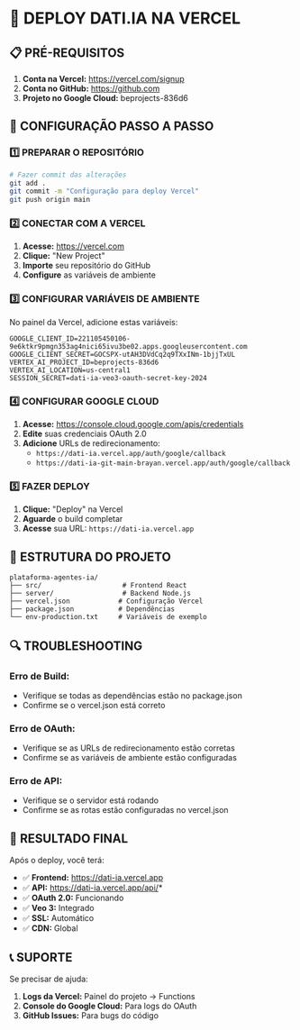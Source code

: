 # 🚀 DEPLOY DATI.IA NA VERCEL

## 📋 PRÉ-REQUISITOS

1. **Conta na Vercel:** https://vercel.com/signup
2. **Conta no GitHub:** https://github.com
3. **Projeto no Google Cloud:** beprojects-836d6

## 🔧 CONFIGURAÇÃO PASSO A PASSO

### **1️⃣ PREPARAR O REPOSITÓRIO**

```bash
# Fazer commit das alterações
git add .
git commit -m "Configuração para deploy Vercel"
git push origin main
```

### **2️⃣ CONECTAR COM A VERCEL**

1. **Acesse:** https://vercel.com
2. **Clique:** "New Project"
3. **Importe** seu repositório do GitHub
4. **Configure** as variáveis de ambiente

### **3️⃣ CONFIGURAR VARIÁVEIS DE AMBIENTE**

No painel da Vercel, adicione estas variáveis:

```
GOOGLE_CLIENT_ID=221105450106-9e6ktkr9pmgn353ag4nici65ivu3be02.apps.googleusercontent.com
GOOGLE_CLIENT_SECRET=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
VERTEX_AI_PROJECT_ID=beprojects-836d6
VERTEX_AI_LOCATION=us-central1
SESSION_SECRET=dati-ia-veo3-oauth-secret-key-2024
```

### **4️⃣ CONFIGURAR GOOGLE CLOUD**

1. **Acesse:** https://console.cloud.google.com/apis/credentials
2. **Edite** suas credenciais OAuth 2.0
3. **Adicione** URLs de redirecionamento:
   - `https://dati-ia.vercel.app/auth/google/callback`
   - `https://dati-ia-git-main-brayan.vercel.app/auth/google/callback`

### **5️⃣ FAZER DEPLOY**

1. **Clique:** "Deploy" na Vercel
2. **Aguarde** o build completar
3. **Acesse** sua URL: `https://dati-ia.vercel.app`

## 🎯 ESTRUTURA DO PROJETO

```
plataforma-agentes-ia/
├── src/                    # Frontend React
├── server/                 # Backend Node.js
├── vercel.json            # Configuração Vercel
├── package.json           # Dependências
└── env-production.txt     # Variáveis de exemplo
```

## 🔍 TROUBLESHOOTING

### **Erro de Build:**
- Verifique se todas as dependências estão no package.json
- Confirme se o vercel.json está correto

### **Erro de OAuth:**
- Verifique se as URLs de redirecionamento estão corretas
- Confirme se as variáveis de ambiente estão configuradas

### **Erro de API:**
- Verifique se o servidor está rodando
- Confirme se as rotas estão configuradas no vercel.json

## 🎉 RESULTADO FINAL

Após o deploy, você terá:
- ✅ **Frontend:** https://dati-ia.vercel.app
- ✅ **API:** https://dati-ia.vercel.app/api/*
- ✅ **OAuth 2.0:** Funcionando
- ✅ **Veo 3:** Integrado
- ✅ **SSL:** Automático
- ✅ **CDN:** Global

## 📞 SUPORTE

Se precisar de ajuda:
1. **Logs da Vercel:** Painel do projeto → Functions
2. **Console do Google Cloud:** Para logs do OAuth
3. **GitHub Issues:** Para bugs do código
